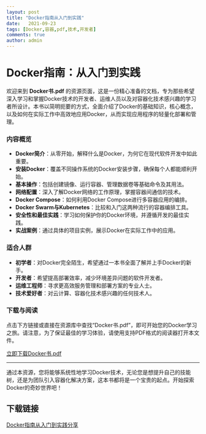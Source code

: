 ```yaml
---
layout: post
title: "Docker指南从入门到实践"
date:   2021-09-23
tags: [Docker,容器,pdf,技术,开发者]
comments: true
author: admin
---
```

# Docker指南：从入门到实践

欢迎来到 **Docker书.pdf** 的资源页面，这是一份精心准备的文档，专为那些希望深入学习和掌握Docker技术的开发者、运维人员以及对容器化技术感兴趣的学习者所设计。本书以简明扼要的方式，全面介绍了Docker的基础知识，核心概念，以及如何在实际工作中高效地应用Docker，从而实现应用程序的轻量化部署和管理。

### 内容概览

- **Docker简介**：从零开始，解释什么是Docker，为何它在现代软件开发中如此重要。
- **安装Docker**：覆盖不同操作系统的Docker安装步骤，确保每个人都能顺利开始。
- **基本操作**：包括创建镜像、运行容器、管理数据卷等基础命令及其用法。
- **网络配置**：深入了解Docker网络的工作原理，掌握容器间通信的技术。
- **Docker Compose**：如何利用Docker Compose进行多容器应用的编排。
- **Docker Swarm与Kubernetes**：比较和入门这两种流行的容器编排工具。
- **安全性和最佳实践**：学习如何保护你的Docker环境，并遵循开发的最佳实践。
- **实战案例**：通过具体的项目实例，展示Docker在实际工作中的应用。

### 适合人群

- **初学者**：对Docker完全陌生，希望通过一本书全面了解并上手Docker的新手。
- **开发者**：希望提高部署效率，减少环境差异问题的软件开发者。
- **运维工程师**：寻求更高效服务管理和部署方案的专业人士。
- **技术爱好者**：对云计算、容器化技术感兴趣的任何技术人。

### 下载与阅读

点击下方链接或直接在资源库中查找“Docker书.pdf”，即可开始您的Docker学习之旅。请注意，为了保证最佳的学习体验，请使用支持PDF格式的阅读器打开本文件。

[立即下载Docker书.pdf](#)

---

通过本资源，您将能够系统性地学习Docker技术，无论您是想提升自己的技能树，还是为团队引入容器化解决方案，这本书都将是一个宝贵的起点。开始探索Docker的奇妙世界吧！

## 下载链接

[Docker指南从入门到实践分享](https://pan.quark.cn/s/f6ce2dd78c32)